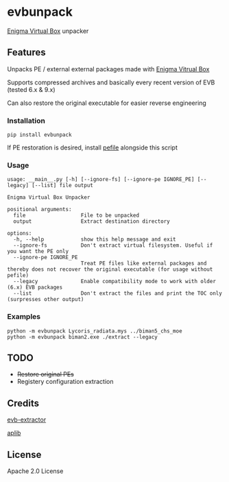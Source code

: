 # evbunpack
[Enigma Virtual Box](https://enigmaprotector.com/) unpacker

## Features
Unpacks PE / external external packages made with [Enigma Vitrual Box](https://enigmaprotector.com/)

Supports compressed archives and basically every recent version of EVB (tested 6.x & 9.x)

Can also restore the original executable for easier reverse engineering

### Installation
	pip install evbunpack
If PE restoration is desired, install [pefile](https://github.com/erocarrera/pefile) alongside this script

### Usage

    usage: __main__.py [-h] [--ignore-fs] [--ignore-pe IGNORE_PE] [--legacy] [--list] file output

    Enigma Virtual Box Unpacker

    positional arguments:
      file                  File to be unpacked
      output                Extract destination directory

    options:
      -h, --help            show this help message and exit
      --ignore-fs           Don't extract virtual filesystem. Useful if you want the PE only
      --ignore-pe IGNORE_PE
                            Treat PE files like external packages and thereby does not recover the original executable (for usage without pefile)
      --legacy              Enable compatibility mode to work with older (6.x) EVB packages
      --list                Don't extract the files and print the TOC only (surpresses other output)

### Examples
	python -m evbunpack Lycoris_radiata.mys ../biman5_chs_moe
	python -m evbunpack biman2.exe ./extract --legacy
## TODO
- ~~Restore original PEs~~
- Registery configuration extraction

## Credits
[evb-extractor](https://github.com/EVBExtractor/evb-extractor)

[aplib](https://github.com/snemes/aplib)

## License
Apache 2.0 License
